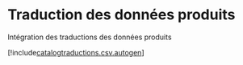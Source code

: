 # Traduction des données produits

Intégration des traductions des données produits


[!include[catalogtraductions.csv.autogen](catalogtraductions.csv.autogen.md)]

<!-- [!include[catalogtraductions.raw.autogen](catalogtraductions.raw.autogen.md)]--> 

<!-- [!include[catalogtraductions.xml.autogen](catalogtraductions.xml.autogen.md)]--> 

